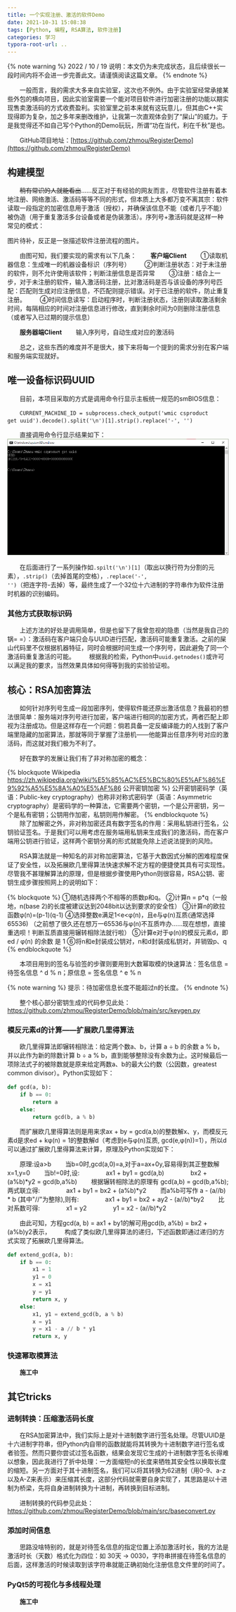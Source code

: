 ```yaml
---
title: 一个实现注册、激活的软件Demo
date: 2021-10-31 15:08:38
tags: [Python, 编程, RSA算法, 软件注册]
categories: 学习
typora-root-url: ..
---
```

{% note warning %}
2022 / 10 / 19 说明：本文仍为未完成状态，且后续很长一段时间内将不会进一步完善此文。请谨慎阅读这篇文章。
{% endnote %}

&emsp;&emsp;一般而言，我的需求大多来自实验室，这次也不例外。由于实验室经常承接某些外包的横向项目，因此实验室需要一个能对项目软件进行加密注册的功能以期实现售卖激活码的方式收费盈利。实验室里之前本来就有这玩意儿，但其由C++实现得即为复杂，加之多年来删改维护，让我第一次直观体会到了“屎山”的威力。于是我觉得还不如自己写个Python的Demo玩玩，所谓“功在当代，利在千秋”是也。

&emsp;&emsp;GitHub项目地址：[https://github.com/zhmou/RegisterDemo](https://github.com/zhmou/RegisterDemo)

<!--more-->

## 构建模型

&emsp;&emsp;<del>稍有常识的人就能看出</del>……反正对于有经验的网友而言，尽管软件注册有着本地注册、网络激活、激活码等等不同的形式，但本质上大多都万变不离其宗：软件读取一段指定的加密信息用于激活（授权），并确保该信息不能（或者几乎不能）被伪造（用于重复激活多台设备或者是伪装激活）。序列号+激活码就是这样一种常见的模式：

图片待补，反正是一张描述软件注册流程的图片。

&emsp;&emsp;由图可知，我们要实现的需求有以下几条：
&emsp;&emsp;**客户端Client**
&emsp;&emsp;①读取机器信息：生成唯一的机器设备标识（序列号）
&emsp;&emsp;②判断注册状态：对于未注册的软件，则不允许使用该软件；判断注册信息是否异常
&emsp;&emsp;③注册：结合上一步，对于未注册的软件，输入激活码注册，比对激活码是否与该设备的序列号匹配：匹配则生成对应注册信息，不匹配则提示错误。对于已注册的软件，防止重复注册。
&emsp;&emsp;④时间信息读写：启动程序时，判断注册状态，注册则读取激活剩余时间，每隔相应的时间对注册信息进行修改，直到剩余时间为0则删除注册信息（或者写入已过期的提示信息）

&emsp;&emsp;**服务器端Client**
&emsp;&emsp;输入序列号，自动生成对应的激活码

&emsp;&emsp;总之，这些东西的难度并不是很大，接下来将每一个提到的需求分别在客户端和服务端实现就好。

## 唯一设备标识码UUID

&emsp;&emsp;目前，本项目采取的方式是调用命令行显示主板统一规范的smBIOS信息：

&emsp;&emsp;<code>CURRENT_MACHINE_ID = subprocess.check_output('wmic csproduct get uuid').decode().split('\n')[1].strip().replace('-', '')</code>

&emsp;&emsp;直接调用命令行显示结果如下：
![命令行](/img/A-Register-Toy-Demo/01.png)

&emsp;&emsp;在后面进行了一系列操作如<code>.spilt('\n')[1]</code>（取出以换行符为分割的元素），<code>.strip()</code>（去掉首尾的空格），<code>.replace('-', '')</code>（把连字符-去掉）等，最终生成了一个32位十六进制的字符串作为软件注册时机器的识别编码。

### 其他方式获取标识码

&emsp;&emsp;上述方法的好处是调用简单，但是也留下了我曾忽视的隐患（当然是我自己的锅= =）：激活码在客户端只会与UUID进行匹配，激活码可能重复激活。之前的屎山代码里不仅根据机器特征，同时会根据时间生成一个序列号，因此避免了同一个激活码重复激活的可能。
&emsp;&emsp;根据我的检索，Python中<code>uuid.getnodes()</code>或许可以满足我的要求，当然效果具体如何得等到我的实验验证啦。

## 核心：RSA加密算法

&emsp;&emsp;如何针对序列号生成一段加密序列，使得软件能还原出激活信息？我最初的想法很简单：服务端对序列号进行加密，客户端进行相同的加密方式，两者匹配上即视为注册成功。但是这样存在一个问题：倘若具备一定反编译能力的人找到了客户端里隐藏的加密算法，那就等同于掌握了注册机——他能算出任意序列号对应的激活码，而这就对我们极为不利了。

&emsp;&emsp;好在数学的发展让我们有了非对称加密的概念：

{% blockquote Wikipedia https://zh.wikipedia.org/wiki/%E5%85%AC%E5%BC%80%E5%AF%86%E9%92%A5%E5%8A%A0%E5%AF%86 公开密钥加密 %}
公开密钥密码学（英语：Public-key cryptography）也称非对称式密码学（英语：Asymmetric cryptography）是密码学的一种算法，它需要两个密钥，一个是公开密钥，另一个是私有密钥；公钥用作加密，私钥则用作解密。
{% endblockquote %}
<br>
&emsp;&emsp;除了加解密之外，非对称加密还具有数字签名的作用：采用私钥进行签名，公钥验证签名。于是我们可以用考虑在服务端用私钥来生成我们的激活码，而在客户端用公钥进行验证，这样两个密钥分离的形式就能免除上述说法提到的风险。

&emsp;&emsp;RSA算法就是一种知名的非对称加密算法，它基于大数因式分解的困难程度保证了安全性，以及拓展欧几里得算法快速求解不定方程的便捷使其具有可实现性。尽管我不甚理解算法的原理，但是根据步骤使用Python则很容易，RSA公钥、密钥生成步骤按照网上的说明如下：

{% blockquote %}
①随机选择两个不相等的质数p和q。
②计算n = p\*q（一般地，n(base 2)的长度被建议达到2048bit以达到要求的安全性）
③计算n的欧拉函数φ(n)=(p-1)(q-1)
④选择整数e满足1<e<φ(n)，且e与φ(n)互质(通常选择65536)
（之前想了很久还在想万一65536与φ(n)不互质咋办……现在想想，直接重选呗！判断互质直接用辗转相除法就行啦）
⑤计算e对于φ(n)的模反元素d，即ed / φ(n) 的余数 是 1
⑥将n和e封装成公钥对，n和d封装成私钥对，并销毁p、q
{% endblockquote %}

&emsp;&emsp;本项目用到的签名与验签的步骤则要用到大数幂取模的快速算法：签名信息 = 待签名信息 ^ d % n；原信息 = 签名信息 ^ e % n

{% note warning %}
提示：待加密信息长度不能超过n的长度。
{% endnote %}

&emsp;&emsp;整个核心部分密钥生成的代码参见此处：https://github.com/zhmou/RegisterDemo/blob/main/src/keygen.py

### 模反元素d的计算——扩展欧几里得算法

&emsp;&emsp;欧几里得算法即辗转相除法：给定两个数a、b，计算 a ÷ b 的余数 a % b，并以此作为新的除数计算 b ÷ a % b，直到能够整除没有余数为止。这时候最后一项除法式子的被除数就是原来给定两数a、b的最大公约数（公因数，greatest common divisor）。Python实现如下：

```python gcd(a,b)
def gcd(a, b):
    if b == 0:
        return a
    else:
        return gcd(b, a % b)
```

&emsp;&emsp;而扩展欧几里得算法则是用来求ax + by = gcd(a,b)的整数解x、y，而模反元素d是求ed + kφ(n) = 1的整数解d（考虑到e与φ(n)互质, gcd(e,φ(n))=1），所以d可以通过扩展欧几里得算法来计算，原理及Python实现如下：

&emsp;&emsp;原理:设a>b
&emsp;&emsp;当b=0时,gcd(a,0)=a,对于a=ax+0y,容易得到其正整数解x=1,y=0
&emsp;&emsp;当b!=0时,设:
&emsp;&emsp;&emsp;&emsp;ax1 + by1 = gcd(a,b)
&emsp;&emsp;&emsp;&emsp;bx2 + (a%b)\*y2 = gcd(b,a%b)
&emsp;&emsp;根据辗转相除法的原理有 gcd(a,b) = gcd(b,a%b);两式联立得:
&emsp;&emsp;&emsp;&emsp;ax1 + by1 = bx2 + (a%b)\*y2
&emsp;&emsp;而a%b可写作 a - (a//b) \* b (其中"//"为整除),则有:
&emsp;&emsp;&emsp;&emsp;ax1 + by1 = bx2 + ay2 - (a//b)\*by2
&emsp;&emsp;比对系数可得:
&emsp;&emsp;&emsp;&emsp;x1 = y2
&emsp;&emsp;&emsp;&emsp;y1 = x2 - (a//b)\*y2

&emsp;&emsp;由此可知，方程gcd(a, b) = ax1 + by1的解可用gcd(b, a%b) = bx2 + (a%b)y2表示，
&emsp;&emsp;构成了类似欧几里得算法的递归，下述函数即通过递归的方式实现了拓展欧几里得算法。

```python extend_gcd()
def extend_gcd(a, b):
    if b == 0:
        x1 = 1
        y1 = 0
        x = x1
        y = y1
        return x, y
    else:
        x1, y1 = extend_gcd(b, a % b)
        x = y1
        y = x1 - a // b * y1
        return x, y
```

### 快速幂取模算法

&emsp;&emsp;**施工中**

## 其它tricks

### 进制转换：压缩激活码长度

&emsp;&emsp;在RSA加密算法中，我们实际上是对十进制数字进行签名处理。尽管UUID是十六进制字符串，但Python内自带的函数就能将其转换为十进制数字进行签名或者验签。然而只要你尝试过签名函数，结果会发现它生成的十进制数字签名长得难以想象，因此我进行了折中处理：一方面缩短n的长度来牺牲其安全性以换取长度的缩短。另一方面对于其十进制签名，我们可以将其转换为62进制（用0-9、a-z以及A-Z来表示）来压缩其长度，这部分代码就需要自身实现了，其思路是以十进制为桥梁，先将自身进制转换为十进制，再转换到目标进制。

&emsp;&emsp;进制转换的代码参见此处：https://github.com/zhmou/RegisterDemo/blob/main/src/baseconvert.py

### 添加时间信息

&emsp;&emsp;思路没啥特别的，就是对待签名信息的指定位置上添加激活时长，我的方法是激活时长（天数）格式化为四位：如 30天 -> 0030，字符串拼接在待签名信息的后面，这样激活的时候读取到该字符串就能正确初始化注册信息文件里的时间了。

### PyQt5的可视化与多线程处理

&emsp;&emsp;**施工中**
